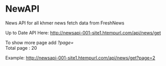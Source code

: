 # NewAPI

News API for all khmer news fetch data from FreshNews

Up to Date API Here: http://newsapi-001-site1.htempurl.com/api/news/get

To show more page add *?page=*  
Total page : 20

Example: http://newsapi-001-site1.htempurl.com/api/news/get?page=2


